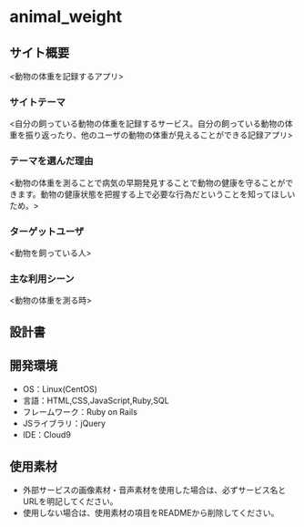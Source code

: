 # animal_weight

## サイト概要
<動物の体重を記録するアプリ>
### サイトテーマ
<自分の飼っている動物の体重を記録するサービス。自分の飼っている動物の体重を振り返ったり、他のユーザの動物の体重が見えることができる記録アプリ>

### テーマを選んだ理由
<動物の体重を測ることで病気の早期発見することで動物の健康を守ることができます。動物の健康状態を把握する上で必要な行為だということを知ってほしいため。>

### ターゲットユーザ
<動物を飼っている人>

### 主な利用シーン
<動物の体重を測る時>

## 設計書


## 開発環境
- OS：Linux(CentOS)
- 言語：HTML,CSS,JavaScript,Ruby,SQL
- フレームワーク：Ruby on Rails
- JSライブラリ：jQuery
- IDE：Cloud9

## 使用素材
- 外部サービスの画像素材・音声素材を使用した場合は、必ずサービス名とURLを明記してください。
- 使用しない場合は、使用素材の項目をREADMEから削除してください。